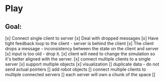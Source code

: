# Play


## Goal: 

[x] Connect single client to server
[x] Deal with dropped messages
[x] Have tight feedback loop to the client - server is behind the client
[x] The client drops a message - inconsistency between the state on the client and server
[x] input is too old - drop it.
[x] client will need to change the simulation so it's better aligned with the server.
[x] connect multiple clients to a single server
[x] support multiple objects
[x] visualization
[] duplicate data - do not send actual pointers
[] add robot objects
[] connect multiple clients to multiple connected servers
[] each server will own a chunk of the space
[] 





